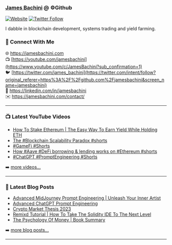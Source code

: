 ### [James Bachini][website] @ ⚙️Github

[![Website](https://img.shields.io/website?label=jamesbachini.com&style=for-the-badge&url=https%3A%2F%2Fjamesbachini.com)](https://jamesbachini.com)
[![Twitter Follow](https://img.shields.io/twitter/follow/james_bachini?color=1DA1F2&logo=twitter&style=for-the-badge)](https://twitter.com/intent/follow?original_referer=https%3A%2F%2Fgithub.com%2Fjamesbachini&screen_name=jamesbachini)

I dabble in blockchain development, systems trading and yield farming.

### 👋 Connect With Me

🌐 https://jamesbachini.com
<br />
📺 [https://youtube.com/jamesbachini](https://www.youtube.com/c/JamesBachini?sub_confirmation=1)
<br />
🐦 [https://twitter.com/james_bachini](https://twitter.com/intent/follow?original_referer=https%3A%2F%2Fgithub.com%2Fjamesbachini&screen_name=jamesbachini)
<br />
👔 https://linkedin.com/in/jamesbachini
<br />
✉️ https://jamesbachini.com/contact/

---

### 📺 Latest YouTube Videos

<!-- YOUTUBE:START -->
- [How To Stake Ethereum | The Easy Way To Earn Yield While Holding ETH](https://www.youtube.com/watch?v=kgKtnGYihWk)
- [The #Blockchain Scalability Paradox #shorts](https://www.youtube.com/watch?v=ZdTAsdaGo8A)
- [#GameFi  #Shorts](https://www.youtube.com/watch?v=A98Cu_S-_-0)
- [How #Aave #DeFi borrowing &amp; lending works on #Ethereum #shorts](https://www.youtube.com/watch?v=JZi8dK77r_A)
- [#ChatGPT #PromptEngineering #Shorts](https://www.youtube.com/watch?v=QneWOEX_RJg)
<!-- YOUTUBE:END -->

➡️ [more videos...](https://youtube.com/jamesbachini)

---

### 📝 Latest Blog Posts

<!-- BLOG-POST-LIST:START -->
- [Advanced MidJourney Prompt Engineering | Unleash Your Inner Artist](https://jamesbachini.com/advanced-midjourney-prompt-engineering/)
- [Advanced ChatGPT Prompt Engineering](https://jamesbachini.com/advanced-chatgpt-prompt-engineering/)
- [Crypto Market Thesis 2023](https://jamesbachini.com/crypto-market-thesis-2023/)
- [Remixd Tutorial | How To Take The Solidity IDE To The Next Level](https://jamesbachini.com/remixd-tutorial/)
- [The Psychology Of Money | Book Summary](https://jamesbachini.com/psychology-of-money/)
<!-- BLOG-POST-LIST:END -->

➡️ [more blog posts...](https://jamesbachini.com)

---

[website]: https://jamesbachini.com
[twitter]: https://twitter.com/james_bachini
[youtube]: https://youtube.com/jamesbachini
[linkedin]: https://linkedin.com/in/jamesbachini
